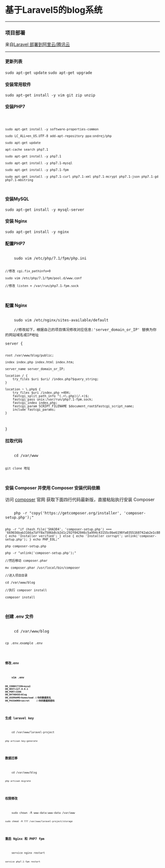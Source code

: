 <h1>基于Laravel5的blog系统</h1>
<hr/>
<h3>项目部署</h3>
<p>来自<a href="http://dmmylove.cn/articles/12">Laravel 部署到阿里云/腾讯云</a></p>
<hr>
<h4>更新列表</h4>
<code>sudo apt-get update</code>
<code>sudo apt-get upgrade</code>
<h4>安装常用软件</h4>
<code>sudo apt-get install -y vim git zip unzip</code>
<h4>安装PHP7</h4>
<code>

    sudo apt-get install -y software-properties-common

    sudo LC_ALL=en_US.UTF-8 add-apt-repository ppa:ondrej/php

    sudo apt-get update

    apt-cache search php7.1

    sudo apt-get install -y php7.1

    sudo apt-get install -y php7.1-mysql

    sudo apt-get install -y php7.1-fpm

    sudo apt-get install -y php7.1-curl php7.1-xml php7.1-mcrypt php7.1-json php7.1-gd php7.1-mbstring
</code>
<h4>安装MySQL</h4>
<code>sudo apt-get install -y mysql-server</code>
<h4>安装 Nginx</h4>
<code>sudo apt-get install -y nginx</code>
<h4>配置PHP7</h4>
<code>
    sudo vim /etc/php/7.1/fpm/php.ini

    //修改 cgi.fix_pathinfo=0

    sudo vim /etc/php/7.1/fpm/pool.d/www.conf

    //修改 listen = /var/run/php7.1-fpm.sock
    
</code>
<h4>配置 Nginx</h4>
<code>
    sudo vim /etc/nginx/sites-available/default
</code>
<code>
    //修改如下，根据自己的项目情况修改对应信息:'server_domain_or_IP' 替换为你的网站域名或IP地址<br>
server {

    root /var/www/blog/public;

    index index.php index.html index.htm;
    
    server_name server_domain_or_IP;
    
    location / {
        try_files $uri $uri/ /index.php?$query_string;      
    }

    location ~ \.php$ {
        try_files $uri /index.php =404;
        fastcgi_split_path_info ^(.+\.php)(/.+)$;
        fastcgi_pass unix:/var/run/php7.1-fpm.sock;
        fastcgi_index index.php;
        fastcgi_param SCRIPT_FILENAME $document_root$fastcgi_script_name;
        include fastcgi_params;
    }
}
</code>
<h4>拉取代码</h4>
<code>
    cd /var/www

    git clone 地址
</code>
<h4>安装 Composer 并使用 Composer 安装代码依赖</h4>
<p> 访问 <a href="https://getcomposer.org/download/" >composer</a> 官网 获取下面四行代码最新版，直接粘贴执行安装 Composer</p>
<code>
    php -r "copy('https://getcomposer.org/installer', 'composer-setup.php');"

    php -r "if (hash_file('SHA384', 'composer-setup.php') === '669656bab3166a7aff8a7506b8cb2d1c292f042046c5a994c43155c0be6190fa0355160742ab2e1c88d40d5be660b410') { echo 'Installer verified'; } else { echo 'Installer corrupt'; unlink('composer-setup.php'); } echo PHP_EOL;"

    php composer-setup.php

    php -r "unlink('composer-setup.php');"

    //然后移动 composer.phar

    mv composer.phar /usr/local/bin/composer

    //进入项目目录

    cd /var/www/blog

    //执行 composer install
    
    composer install
</code>
<h4>创建 .env 文件</h4>
<code>
    cd /var/www/blog
    
    cp .env.example .env
<code>
<h4>修改.env<h4>
<code>
    vim .env
    

    DB_CONNECTION=mysql
    DB_HOST=127.0.0.1
    DB_PORT=3306
    DB_DATABASE=blog
    DB_USERNAME=homestead //你的数据库名
    DB_PASSWORD=secret     //你的数据库密码

</code>
<h4>生成 laravel key</h4>
<code>
    cd /var/www/laravel-project

    php artisan key:generate
</code>
<h4>数据迁移</h4>
<code>
    cd /var/www/blog

    php artisan migrate
</code>
<h4>权限修改</h4>
<code>
    sudo chown -R www-data:www-data /var/www
    
    sudo chmod -R 777 /var/www/laravel-project/storage
</code>
<h4>重启 Nginx 和 PHP7 fpm</h4>
<code>
    service nginx restart
    
    service php7.1-fpm restart
</code>
